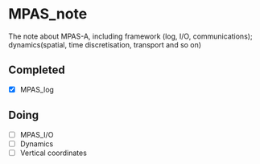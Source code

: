 # MPAS_note
The note about MPAS-A, including framework (log, I/O, communications); dynamics(spatial, time discretisation, transport and so on)

## Completed
- [x] MPAS_log

## Doing
- [ ] MPAS_I/O
- [ ] Dynamics
- [ ] Vertical coordinates
